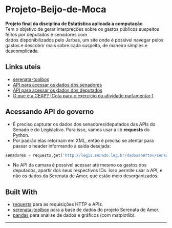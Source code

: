 # Projeto-Beijo-de-Moca
**Projeto final da disciplina de Estatística aplicada a computação** \
Tem o objetivo de gerar interpreções sobre os gastos públicos suspeitos feitos por deputados e senadores com \
dados disponibilizados pelo Jarbas, um site onde é possível navegar pelos gastos e descobrir mais sobre cada suspeita,
de maneira simples e descomplicada.


## Links uteis
- [serenata-toolbox](https://github.com/okfn-brasil/serenata-toolbox)
- [API para acessar os dados dos senadores](http://legis.senado.leg.br/dadosabertos/docs/resource_ListaSenadorService.html#resource_ListaSenadorService_cargosSenadorXml_GET)  
- [API para acessar os dados dos deputados](https://dadosabertos.camara.leg.br/swagger/api.html)
- [O que é a CEAP? (Cota para o exercício da atividade parlamentar
)](https://www2.camara.leg.br/transparencia/acesso-a-informacao/copy_of_perguntas-frequentes/cota-para-o-exercicio-da-atividade-parlamentar) 


## Acessando API do governo
- É preciso capturar os dados dos senadores/deputados das APIs do Senado e do Legislativo. Para isso, vamos usar a lib
**requests** do Python.
- Por padrão elas retornam em XML, então é preciso se atentar para passar o header informando a saída desejada:
```python
senadores = requests.get('http://legis.senado.leg.br/dadosabertos/senador/lista/atual', headers={'Accept':'application/json'}).json()
```
- Na API da camara é possivel acessar até mesmo os gastos dos deputados, apartir dos seus respectivos IDs. Isso permite
usar a API, e não os dados da Serenata de Amor, que estão meio desorganizados.  

## Built With
- [requests](https://2.python-requests.org/en/master/) para as requisições HTTP e APIs.
- [serenata-toolbox](https://github.com/okfn-brasil/serenata-toolbox) para a base de dados do projeto Serenata de Amor.
- [pandas](https://pandas.pydata.org/) para analise de dados e gráficos (com matplotlib).
---
